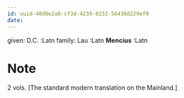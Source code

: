 ```yaml
---
id: uuid-40d0e2a0-cf3d-4239-8232-56436d229ef9
date: 
---
```


given: D.C. :Latn
family: Lau :Latn
**Mencius** :Latn
# Note
2 vols. [The standard modern translation on the Mainland.]